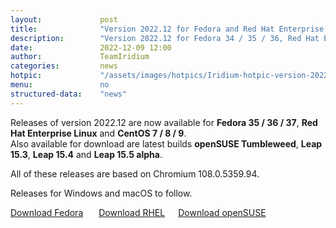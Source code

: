 ```yaml
---
layout: 			post
title:  			"Version 2022.12 for Fedora and Red Hat Enterprise Linux available"
description: 		"Version 2022.12 for Fedora 34 / 35 / 36, Red Hat Enterprise Linux and CentOS 7 / 8 / 9 now available. Releases for macOS and Windows to follow."
date:	 			2022-12-09 12:00
author:				TeamIridium
categories:			news
hotpic:				"/assets/images/hotpics/Iridium-hotpic-version-2022-12-fedora-rhel-suse.png"
menu: 				no
structured-data:	"news"
---
```

Releases of version 2022.12 are now available for **Fedora 35 / 36 / 37**, **Red Hat Enterprise Linux** and **CentOS 7 / 8 / 9**.    
Also available for download are latest builds **openSUSE Tumbleweed**, **Leap 15.3**, **Leap 15.4** and **Leap 15.5 alpha**.    

All of these releases are based on Chromium 108.0.5359.94.    

Releases for Windows and macOS to follow.

<a style="margin-right:1.5em;margin-bottom:1.5em;" href="/downloads/fedora" class="button download" title="download Iridium Browser for Fedora">Download Fedora</a> <a style="margin-right:1.5em;margin-bottom:1.5em;" href="/downloads/rhel" class="button download" title="download Iridium Browser for Red Hat Enterprise Linux / CentOS">Download  RHEL</a><a href="/downloads/suse" class="button download" title="download Iridium Browser for openSUSE">Download openSUSE</a>